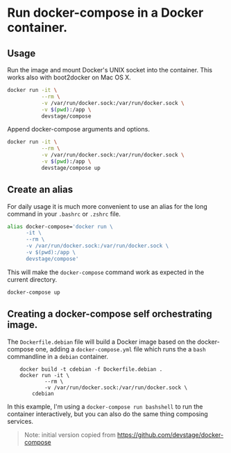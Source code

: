 # Run docker-compose in a Docker container.

## Usage
Run the image and mount Docker's UNIX socket into the container. This works also
with boot2docker on Mac OS X.

```sh
docker run -it \
           --rm \
           -v /var/run/docker.sock:/var/run/docker.sock \
           -v $(pwd):/app \
           devstage/compose
```

Append docker-compose arguments and options.

```sh
docker run -it \
           --rm \
           -v /var/run/docker.sock:/var/run/docker.sock \
           -v $(pwd):/app \
           devstage/compose up
```

## Create an alias
For daily usage it is much more convenient to use an alias for the long command
in your `.bashrc` or `.zshrc` file.

```sh
alias docker-compose='docker run \
      -it \
      --rm \
      -v /var/run/docker.sock:/var/run/docker.sock \
      -v $(pwd):/app \
      devstage/compose'
```

This will make the `docker-compose` command work as expected in the current
directory.

```sh
docker-compose up
```

## Creating a docker-compose self orchestrating image.

The `Dockerfile.debian` file will build a Docker image based on the docker-compose
one, adding a `docker-compose.yml` file which runs the a `bash` commandline in a
`debian` container.

```
	docker build -t cdebian -f Dockerfile.debian .
	docker run -it \
        	--rm \
        	-v /var/run/docker.sock:/var/run/docker.sock \
		cdebian
```

In this example, I'm using a `docker-compose run bashshell` to run the container
interactively, but you can also do the same thing composing services. 


> Note: initial version copied from https://github.com/devstage/docker-compose

